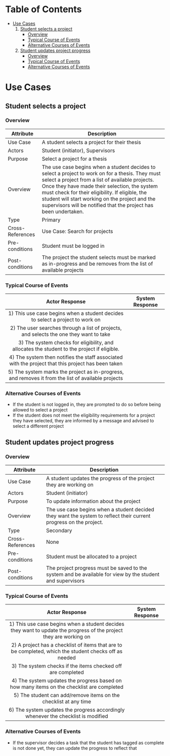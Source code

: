 
# Table of Contents
- [Use Cases](#use-cases)
    1. [Student selects a project](#student-selects-project)
        - [Overview](#student-selects-project-overview)
        - [Typical Course of Events](#student-selects-project-course)
        - [Alternative Courses of Events](#student-selects-project-course-alt)
    2. [Student updates project progress](#student-updates-project)
        - [Overview](#student-updates-project-overview)
        - [Typical Course of Events](#student-updates-project-course)
        - [Alternative Courses of Events](#student-updates-project-course-alt)

<a name="use-cases"></a>
# Use Cases

<a name="student-selects-project"></a>
## Student selects a project

<a name="student-selects-project-overview"></a>
### Overview


 Attribute | Description
 --- | ---
 Use Case | A student selects a project for their thesis
 Actors | Student (initiator), Supervisors
 Purpose | Select a project for a thesis
 Overview | The use case begins when a student decides to select a project to work on for a thesis. They must select a project from a list of available projects. Once they have made their selection, the system must check for their eligibility. If eligible, the student will start working on the project and the supervisors will be notified that the project has been undertaken.
 Type | Primary
 Cross-References | Use Case: Search for projects
 Pre-conditions | Student must be logged in
 Post-conditions | The project the student selects must be marked as in-progress and be removes from the list of available projects


<a name="student-selects-project-course"></a>
### Typical Course of Events

 Actor Response | System Response
 :---: | :---:
 1) This use case begins when a student decides to select a project to work on |
 2) The user searches through a list of projects, and selects the one they want to take |
  | 3) The system checks for eligibility, and allocates the student to the project if eligible.
  | 4) The system then notifies the staff associated with the project that this project has been taken
  | 5) The system marks the project as in-progress, and removes it from the list of available projects

<a name="student-selects-project-course-alt"></a>
### Alternative Courses of Events

- If the student is not logged in, they are prompted to do so before being allowed to select a project
- If the student does not meet the eligibility requirements for a project they have selected, they are informed by a message and advised to select a different project

<a name="student-updates-project"></a>
## Student updates project progress

<a name="student-updates-project-overview"></a>
### Overview

Attribute | Description
--- | ---
Use Case | A student updates the progress of the project they are working on
Actors | Student (initiator)
Purpose | To update information about the project
Overview | The use case begins when a student decided they want the system to reflect their current progress on the project.
Type | Secondary
Cross-References | None
Pre-conditions | Student must be allocated to a project
Post-conditions | The project progress must be saved to the system and be available for view by the student and supervisors

<a name="student-updates-project-course"></a>
### Typical Course of Events
Actor Response | System Response
:---: | :---:
1) This use case begins when a student decides they want to update the progress of the project they are working on |
2) A project has a checklist of items that are to be completed, which the student checks off as needed |
 | 3) The system checks if the items checked off are completed
 | 4) The system updates the progress based on how many items on the checklist are completed
5) The student can add/remove items on the checklist at any time |
 | 6) The system updates the progress accordingly whenever the checklist is modified

<a name="student-updates-project-course-alt"></a>
### Alternative Courses of Events
- If the supervisor decides a task that the student has tagged as complete is not done yet, they can update the progress to reflect that
